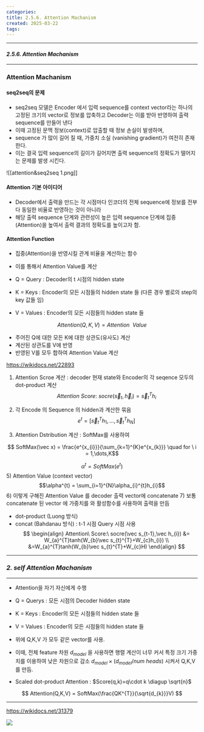 ```yaml
---
categories: 
title: 2.5.6. Attention Machanism
created: 2025-03-22
tags:
---
```

---
#### *2.5.6. Attention Machanism*
---
### Attention Machanism

#### seq2seq의 문제

-  seq2seq 모델은 Encoder 에서 입력 sequence를 context vector라는 하나의 고정된 크기의 vector로 정보를 압축하고 Decoder는 이를 받아  반영하여 출력 sequence를 만들어 낸다
- 이때 고정된 문맥 정보(context)로 압출할 때 정보 손실이 발생하며,
- sequence 가 많이 길어 질 때, 가중치 소실 (vanishing gradient)가 여전히 존재한다.
- 이는 결국 입력 sequence의 길이가 길어지면 출력 sequence의 정확도가 떨어지는 문제를 발생 시킨다.

![[attention&seq2seq 1.png]]

#### Attention 기본 아이디어

- Decoder에서 출력을 만드는 각 시점마다 인코더의 전체 sequence에 정보를 전부 다 동일한 비율로 반영하는 것이 아니라
- 해당 출력 sequence 단계와 관련성이 높은 입력 sequence 단계에 집중(Attention)을 높여서 출력 결과의 정확도를 높이고자 함.

#### Attention Function

- 집중(Attention)을 반영시킬 관계 비율을 계산하는 함수
- 이를 통해서 Attention Value를 계산

- Q = Query : Decoder의 t 시점의 hidden state  
- K = Keys : Encoder의 모든 시점들의 hidden state 들 (다른 경우 별로의 step의 key 값들 임)
- V = Values : Encoder의 모든 시점들의 hidden state 들

$$Attention(Q,K,V)=Attention \ \ Value $$
- 주어진 Q에 대한 모든 K에 대한 상관도(유사도) 계산
- 계산된 상관도를 V에 반영
- 반영된 V를 모두 합하여 Attention Value 계산

https://wikidocs.net/22893

1) Attention Scroe 계산 : decoder 현재 state와 Encoder의 각 seqence 모두의 dot-product 계산
$$Attention\ Score:\ socre(\vec s_{t},\vec h_{i}) =  \vec s_{t}^{T}h_{i}$$

2) 각 Encode 의 Sequence 의 hidden과 계산한 묶음 
$$e^{t}=[\vec s_{t}^{T}h_{1},\dots,\vec s_{t}^{T}h_{N}]$$
3) Attention Dstribution 계산 : SoftMax를 사용하여

$$ SoftMax(\vec x) = \frac{e^{x_{i}}}{\sum_{k=1}^{K}e^{x_{k}}} \quad for \ i = 1,\dots,K$$

$$\alpha^{t}=SoftMax(e^{t})$$
5) Attention Value (context vector)
$$\alpha^{t} = \sum_{i=1}^{N}\alpha_{i}^{t}h_{i}$$
6) 이렇게 구해진 Attention Value 를 decoder 출력 vector에 concatenate
7) 보통 concatenate 된 vector 에 가중치를 와 활성함수를 사용하여 출력을 만듬

 - dot-product (Luong  방식) 
 - concat (Bahdanau  방식) : t-1 시점 Query 시점 사용
$$
\begin{align}
	Attention\ Score:\ socre(\vec s_{t-1},\vec h_{i}) &=  W_{a}^{T}tanh(W_{b}\vec s_{t}^{T}+W_{c}h_{i}) \\
	&=W_{a}^{T}tanh(W_{b}\vec s_{t}^{T}+W_{c}H)
\end{align}
$$

---
### *2. self Attention Machanism*
---
- Attention을 자기 자신에게 수행

- Q = Querys : 모든 시점의 Decoder hidden state  
- K = Keys : Encoder의 모든 시점들의 hidden state 들 
- V = Values : Encoder의 모든 시점들의 hidden state 들

- 위에 Q,K,V 가 모두 같은 vector를 사용.
- 이때, 전체 feature 차원  $d_{model}$ 을 사용하면 행렬 계산이 너무 커서 특정 크기 가중치를 이용하여 낮은 차원으로 감소 $d_{model} \times ( d_{model} / num\ heads )$  시켜서 Q,K,V 를 만듬.

- Scaled dot-product Attention : $Score(q,k)=q\cdot k \diagup \sqrt{n}$   

$$
Attention(Q,K,V) = SoftMax(\frac{QK^{T}}{\sqrt{d_{k}}}V)
$$



---


https://wikidocs.net/31379

<img src="https://wikidocs.net/images/page/31379/transformer_attention_overview.PNG">
